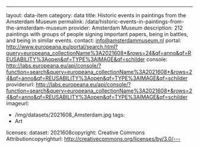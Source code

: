 ---
layout: data-item
category: data
title: Historic events in paintings from the Amsterdam Museum
permalink: /data/historic-events-in-paintings-from-the-amsterdam-museum
provider: Amsterdam Museum
description: 212 paintings with groups of people signing important papers, being in battles, and being in similar events.
contact: info@amsterdammuseum.nl 
portal: http://www.europeana.eu/portal/search.html?query=europeana_collectionName%3A2021608*&rows=24&qf=anno&qf=REUSABILITY%3Aopen&qf=TYPE%3AIMAGE&qf=schilder
console: http://labs.europeana.eu/api/console/?function=search&query=europeana_collectionName%3A2021608*&rows=24&qf=anno&qf=REUSABILITY%3Aopen&qf=TYPE%3AIMAGE&qf=schilder
providerurl: http://labs.europeana.eu/api/console/?function=search&query=europeana_collectionName%3A2021608*&rows=24&qf=anno&qf=REUSABILITY%3Aopen&qf=TYPE%3AIMAGE&qf=schilder
imageurl:
  - /img/datasets/2021608_Amsterdam.jpg
tags:
  - Art

licenses:
dataset: 2021608copyright: Creative Commons Attributioncopyrighturl: http://creativecommons.org/licenses/by/3.0/---
